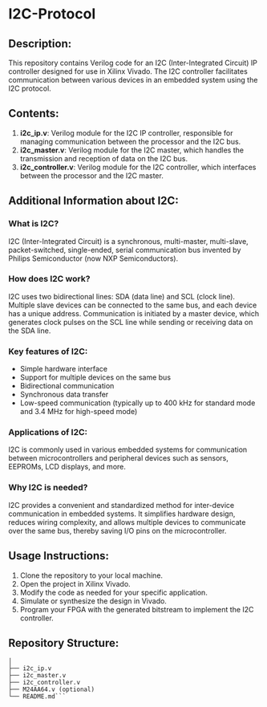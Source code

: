 # I2C-Protocol 


## Description:
This repository contains Verilog code for an I2C (Inter-Integrated Circuit) IP controller designed for use in Xilinx Vivado. The I2C controller facilitates communication between various devices in an embedded system using the I2C protocol.

## Contents:
1. **i2c_ip.v**: Verilog module for the I2C IP controller, responsible for managing communication between the processor and the I2C bus.
2. **i2c_master.v**: Verilog module for the I2C master, which handles the transmission and reception of data on the I2C bus.
3. **i2c_controller.v**: Verilog module for the I2C controller, which interfaces between the processor and the I2C master.

## Additional Information about I2C:
### What is I2C?
I2C (Inter-Integrated Circuit) is a synchronous, multi-master, multi-slave, packet-switched, single-ended, serial communication bus invented by Philips Semiconductor (now NXP Semiconductors).

### How does I2C work?
I2C uses two bidirectional lines: SDA (data line) and SCL (clock line). Multiple slave devices can be connected to the same bus, and each device has a unique address. Communication is initiated by a master device, which generates clock pulses on the SCL line while sending or receiving data on the SDA line.

### Key features of I2C:
- Simple hardware interface
- Support for multiple devices on the same bus
- Bidirectional communication
- Synchronous data transfer
- Low-speed communication (typically up to 400 kHz for standard mode and 3.4 MHz for high-speed mode)

### Applications of I2C:
I2C is commonly used in various embedded systems for communication between microcontrollers and peripheral devices such as sensors, EEPROMs, LCD displays, and more.

### Why I2C is needed?
I2C provides a convenient and standardized method for inter-device communication in embedded systems. It simplifies hardware design, reduces wiring complexity, and allows multiple devices to communicate over the same bus, thereby saving I/O pins on the microcontroller.

## Usage Instructions:
1. Clone the repository to your local machine.
2. Open the project in Xilinx Vivado.
3. Modify the code as needed for your specific application.
4. Simulate or synthesize the design in Vivado.
5. Program your FPGA with the generated bitstream to implement the I2C controller.

## Repository Structure:


```i2c_ip_controller/
│
├── i2c_ip.v
├── i2c_master.v
├── i2c_controller.v
├── M24AA64.v (optional)
└── README.md```
